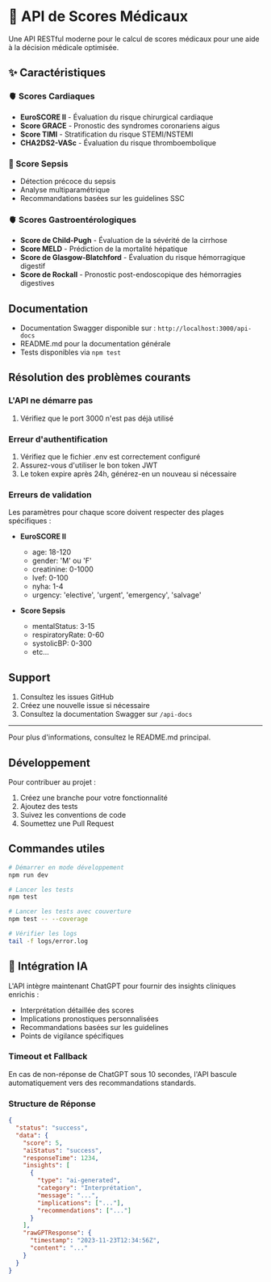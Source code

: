 # 🏥 API de Scores Médicaux

Une API RESTful moderne pour le calcul de scores médicaux pour une aide à la décision médicale optimisée.

## ✨ Caractéristiques

### 🫀 Scores Cardiaques
- **EuroSCORE II** - Évaluation du risque chirurgical cardiaque
- **Score GRACE** - Pronostic des syndromes coronariens aigus
- **Score TIMI** - Stratification du risque STEMI/NSTEMI
- **CHA2DS2-VASc** - Évaluation du risque thromboembolique

### 🦠 Score Sepsis
- Détection précoce du sepsis
- Analyse multiparamétrique
- Recommandations basées sur les guidelines SSC

### 🫀 Scores Gastroentérologiques
- **Score de Child-Pugh** - Évaluation de la sévérité de la cirrhose
- **Score MELD** - Prédiction de la mortalité hépatique
- **Score de Glasgow-Blatchford** - Évaluation du risque hémorragique digestif
- **Score de Rockall** - Pronostic post-endoscopique des hémorragies digestives

## Documentation

- Documentation Swagger disponible sur : `http://localhost:3000/api-docs`
- README.md pour la documentation générale
- Tests disponibles via `npm test`

## Résolution des problèmes courants

### L'API ne démarre pas

1. Vérifiez que le port 3000 n'est pas déjà utilisé

### Erreur d'authentification

1. Vérifiez que le fichier .env est correctement configuré
2. Assurez-vous d'utiliser le bon token JWT
3. Le token expire après 24h, générez-en un nouveau si nécessaire

### Erreurs de validation

Les paramètres pour chaque score doivent respecter des plages spécifiques :

- **EuroSCORE II**
  - age: 18-120
  - gender: 'M' ou 'F'
  - creatinine: 0-1000
  - lvef: 0-100
  - nyha: 1-4
  - urgency: 'elective', 'urgent', 'emergency', 'salvage'

- **Score Sepsis**
  - mentalStatus: 3-15
  - respiratoryRate: 0-60
  - systolicBP: 0-300
  - etc...

## Support

1. Consultez les issues GitHub
2. Créez une nouvelle issue si nécessaire
3. Consultez la documentation Swagger sur `/api-docs`

---
Pour plus d'informations, consultez le README.md principal.

## Développement

Pour contribuer au projet :
1. Créez une branche pour votre fonctionnalité
2. Ajoutez des tests
3. Suivez les conventions de code
4. Soumettez une Pull Request

## Commandes utiles

```bash
# Démarrer en mode développement
npm run dev

# Lancer les tests
npm test

# Lancer les tests avec couverture
npm test -- --coverage

# Vérifier les logs
tail -f logs/error.log
```

## 🤖 Intégration IA

L'API intègre maintenant ChatGPT pour fournir des insights cliniques enrichis :

- Interprétation détaillée des scores
- Implications pronostiques personnalisées
- Recommandations basées sur les guidelines
- Points de vigilance spécifiques

### Timeout et Fallback

En cas de non-réponse de ChatGPT sous 10 secondes, l'API bascule automatiquement vers des recommandations standards.

### Structure de Réponse

```json
{
  "status": "success",
  "data": {
    "score": 5,
    "aiStatus": "success",
    "responseTime": 1234,
    "insights": [
      {
        "type": "ai-generated",
        "category": "Interprétation",
        "message": "...",
        "implications": ["..."],
        "recommendations": ["..."]
      }
    ],
    "rawGPTResponse": {
      "timestamp": "2023-11-23T12:34:56Z",
      "content": "..."
    }
  }
}
```
